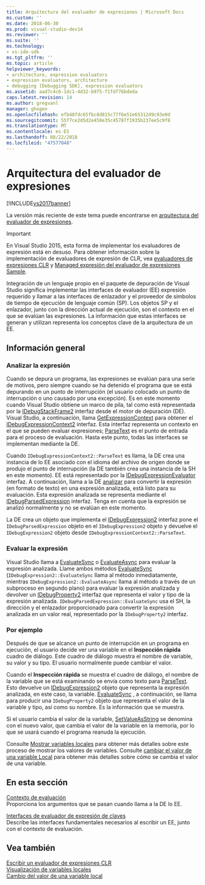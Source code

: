 ```yaml
---
title: Arquitectura del evaluador de expresiones | Microsoft Docs
ms.custom: ''
ms.date: 2018-06-30
ms.prod: visual-studio-dev14
ms.reviewer: ''
ms.suite: ''
ms.technology:
- vs-ide-sdk
ms.tgt_pltfrm: ''
ms.topic: article
helpviewer_keywords:
- architecture, expression evaluators
- expression evaluators, architecture
- debugging [Debugging SDK], expression evaluators
ms.assetid: aad7c4c6-1dc1-4d32-b975-f1fdf76bdeda
caps.latest.revision: 14
ms.author: gregvanl
manager: ghogen
ms.openlocfilehash: efb48fdc65fbc8d815c77f6e51e65312d9c93e0d
ms.sourcegitcommit: 55f7ce2d5d2e458e35c45787f1935b237ee5c9f8
ms.translationtype: MT
ms.contentlocale: es-ES
ms.lasthandoff: 08/22/2018
ms.locfileid: "47577048"
---
```

# <a name="expression-evaluator-architecture"></a>Arquitectura del evaluador de expresiones
[!INCLUDE[vs2017banner](../../includes/vs2017banner.md)]

La versión más reciente de este tema puede encontrarse en [arquitectura del evaluador de expresiones](https://docs.microsoft.com/visualstudio/extensibility/debugger/expression-evaluator-architecture).  
  
> [!IMPORTANT]
>  En Visual Studio 2015, esta forma de implementar los evaluadores de expresión está en desuso. Para obtener información sobre la implementación de evaluadores de expresión de CLR, vea [evaluadores de expresiones CLR](https://github.com/Microsoft/ConcordExtensibilitySamples/wiki/CLR-Expression-Evaluators) y [Managed expresión del evaluador de expresiones Sample](https://github.com/Microsoft/ConcordExtensibilitySamples/wiki/Managed-Expression-Evaluator-Sample).  
  
 Integración de un lenguaje propio en el paquete de depuración de Visual Studio significa implementar las interfaces de evaluador (EE) expresión requerido y llamar a las interfaces de enlazador y el proveedor de símbolos de tiempo de ejecución de lenguaje común (SP). Los objetos SP y el enlazador, junto con la dirección actual de ejecución, son el contexto en el que se evalúan las expresiones. La información que estas interfaces se generan y utilizan representa los conceptos clave de la arquitectura de un EE.  
  
## <a name="overview"></a>Información general  
  
### <a name="parsing-the-expression"></a>Analizar la expresión  
 Cuando se depura un programa, las expresiones se evalúan para una serie de motivos, pero siempre cuando se ha detenido el programa que se está depurando en un punto de interrupción (el usuario colocado un punto de interrupción o uno causado por una excepción). Es en este momento cuando Visual Studio obtiene un marco de pila, tal como está representada por la [IDebugStackFrame2](../../extensibility/debugger/reference/idebugstackframe2.md) interfaz desde el motor de depuración (DE). Visual Studio, a continuación, llama [GetExpressionContext](../../extensibility/debugger/reference/idebugstackframe2-getexpressioncontext.md) para obtener el [IDebugExpressionContext2](../../extensibility/debugger/reference/idebugexpressioncontext2.md) interfaz. Esta interfaz representa un contexto en el que se pueden evaluar expresiones; [ParseText](../../extensibility/debugger/reference/idebugexpressioncontext2-parsetext.md) es el punto de entrada para el proceso de evaluación. Hasta este punto, todas las interfaces se implementan mediante la DE.  
  
 Cuando `IDebugExpressionContext2::ParseText` es llama, la DE crea una instancia de lo EE asociado con el idioma del archivo de origen donde se produjo el punto de interrupción (la DE también crea una instancia de la SH en este momento). EE está representado por la [IDebugExpressionEvaluator](../../extensibility/debugger/reference/idebugexpressionevaluator.md) interfaz. A continuación, llama a la DE [analizar](../../extensibility/debugger/reference/idebugexpressionevaluator-parse.md) para convertir la expresión (en formato de texto) en una expresión analizada, está listo para su evaluación. Esta expresión analizada se representa mediante el [IDebugParsedExpression](../../extensibility/debugger/reference/idebugparsedexpression.md) interfaz. Tenga en cuenta que la expresión se analizó normalmente y no se evalúan en este momento.  
  
 La DE crea un objeto que implementa el [IDebugExpression2](../../extensibility/debugger/reference/idebugexpression2.md) interfaz pone el `IDebugParsedExpression` objeto en el `IDebugExpression2` objeto y devuelve el `IDebugExpression2` objeto desde `IDebugExpressionContext2::ParseText`.  
  
### <a name="evaluating-the-expression"></a>Evaluar la expresión  
 Visual Studio llama a [EvaluateSync](../../extensibility/debugger/reference/idebugexpression2-evaluatesync.md) o [EvaluateAsync](../../extensibility/debugger/reference/idebugexpression2-evaluateasync.md) para evaluar la expresión analizada. Llame ambos métodos [EvaluateSync](../../extensibility/debugger/reference/idebugparsedexpression-evaluatesync.md) (`IDebugExpression2::EvaluateSync` llama al método inmediatamente, mientras `IDebugExpression2::EvaluateAsync` llama al método a través de un subproceso en segundo plano) para evaluar la expresión analizada y devolver un [ IDebugProperty2](../../extensibility/debugger/reference/idebugproperty2.md) interfaz que representa el valor y tipo de la expresión analizada. `IDebugParsedExpression::EvaluateSync` usa el SH, la dirección y el enlazador proporcionado para convertir la expresión analizada en un valor real, representado por la `IDebugProperty2` interfaz.  
  
### <a name="for-example"></a>Por ejemplo  
 Después de que se alcance un punto de interrupción en un programa en ejecución, el usuario decide ver una variable en el **Inspección rápida** cuadro de diálogo. Este cuadro de diálogo muestra el nombre de variable, su valor y su tipo. El usuario normalmente puede cambiar el valor.  
  
 Cuando el **Inspección rápida** se muestra el cuadro de diálogo, el nombre de la variable que se está examinando se envía como texto para [ParseText](../../extensibility/debugger/reference/idebugexpressioncontext2-parsetext.md). Esto devuelve un [IDebugExpression2](../../extensibility/debugger/reference/idebugexpression2.md) objeto que representa la expresión analizada, en este caso, la variable. [EvaluateSync](../../extensibility/debugger/reference/idebugexpression2-evaluatesync.md) , a continuación, se llama para producir una `IDebugProperty2` objeto que representa el valor de la variable y tipo, así como su nombre. Es la información que se muestra.  
  
 Si el usuario cambia el valor de la variable, [SetValueAsString](../../extensibility/debugger/reference/idebugproperty2-setvalueasstring.md) se denomina con el nuevo valor, que cambia el valor de la variable en la memoria, por lo que se usará cuando el programa reanuda la ejecución.  
  
 Consulte [Mostrar variables locales](../../extensibility/debugger/displaying-locals.md) para obtener más detalles sobre este proceso de mostrar los valores de variables. Consulte [cambiar el valor de una variable Local](../../extensibility/debugger/changing-the-value-of-a-local.md) para obtener más detalles sobre cómo se cambia el valor de una variable.  
  
## <a name="in-this-section"></a>En esta sección  
 [Contexto de evaluación](../../extensibility/debugger/evaluation-context.md)  
 Proporciona los argumentos que se pasan cuando llama a la DE lo EE.  
  
 [Interfaces de evaluador de expresión de claves](../../extensibility/debugger/key-expression-evaluator-interfaces.md)  
 Describe las interfaces fundamentales necesarios al escribir un EE, junto con el contexto de evaluación.  
  
## <a name="see-also"></a>Vea también  
 [Escribir un evaluador de expresiones CLR](../../extensibility/debugger/writing-a-common-language-runtime-expression-evaluator.md)   
 [Visualización de variables locales](../../extensibility/debugger/displaying-locals.md)   
 [Cambio del valor de una variable local](../../extensibility/debugger/changing-the-value-of-a-local.md)

